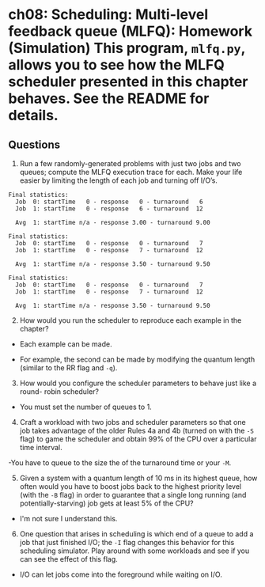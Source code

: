 # ch08: Scheduling: Multi-level feedback queue (MLFQ): Homework (Simulation) This program, `mlfq.py`, allows you to see how the MLFQ scheduler presented in this chapter behaves. See the README for details.

## Questions

1. Run a few randomly-generated problems with just two jobs and two queues; compute the MLFQ execution trace for each. Make your life easier by limiting the length of each job and turning off I/O’s.

```
Final statistics:
  Job  0: startTime   0 - response   0 - turnaround   6
  Job  1: startTime   0 - response   6 - turnaround  12

  Avg  1: startTime n/a - response 3.00 - turnaround 9.00

Final statistics:
  Job  0: startTime   0 - response   0 - turnaround   7
  Job  1: startTime   0 - response   7 - turnaround  12

  Avg  1: startTime n/a - response 3.50 - turnaround 9.50

Final statistics:
  Job  0: startTime   0 - response   0 - turnaround   7
  Job  1: startTime   0 - response   7 - turnaround  12

  Avg  1: startTime n/a - response 3.50 - turnaround 9.50
```

2. How would you run the scheduler to reproduce each example in the chapter?

- Each example can be made.

- For example, the second can be made by modifying the quantum length (similar to the RR flag and `-q`).

3. How would you configure the scheduler parameters to behave just like a round- robin scheduler?

- You must set the number of queues to 1.

4. Craft a workload with two jobs and scheduler parameters so that one job takes advantage of the older Rules 4a and 4b (turned on with the `-S` flag) to game the scheduler and obtain 99% of the CPU over a particular time interval.

-You have to queue to the size the of the turnaround time or your `-M`.

5. Given a system with a quantum length of 10 ms in its highest queue, how often would you have to boost jobs back to the highest priority level (with the `-B` flag) in order to guarantee that a single long running (and potentially-starving) job gets at least 5% of the CPU?

- I'm not sure I understand this.

6. One question that arises in scheduling is which end of a queue to add a job that just finished I/O; the `-I` flag changes this behavior for this scheduling simulator. Play around with some workloads and see if you can see the effect of this flag.

- I/O can let jobs come into the foreground while waiting on I/O.

